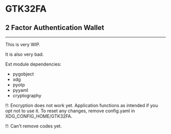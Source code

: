 # GTK32FA
## 2 Factor Authentication Wallet
---
This is very WIP.

It is also very bad.

Ext module dependencies:
- pygobject
- xdg
- pyotp
- pyyaml
- cryptography

!!: Encryption does not work yet. Application functions as intended if you opt not to use it. To reset any changes, remove config.yaml in XDG_CONFIG_HOME/GTK32FA.

!!: Can't remove codes yet.
